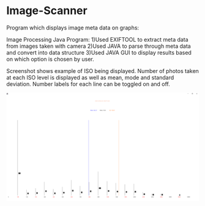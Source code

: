 # Image-Scanner
Program which displays image meta data on graphs:

Image Processing Java Program:
1)Used EXIFTOOL to extract meta data from images taken with camera
2)Used JAVA to parse through meta data and convert into data structure
3)Used JAVA GUI to display results based on which option is chosen by user.

Screenshot shows example of ISO being displayed. Number of photos taken at each ISO level is displayed as well as mean, mode and standard deviation. Number labels for each line can be toggled on and off.

![screenshot of ISO displayed](https://github.com/orionsView/Image-Scanner/blob/main/project%20screen%20shot.PNG)
